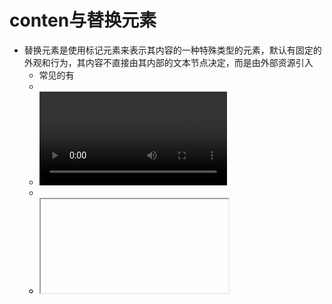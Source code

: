# conten与替换元素
- 替换元素是使用标记元素来表示其内容的一种特殊类型的元素，默认有固定的外观和行为，其内容不直接由其内部的文本节点决定，而是由外部资源引入
  - 常见的有
  - <img>
  - <video>
  - <audio>
  - <object>
  - <iframe>
- content 几乎使用在伪元素中，其中的文字无法被选中，如同设置了user-select:none，其内容也是动态生成的，无法使用getComputedStyle获取